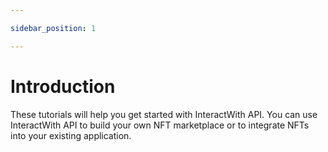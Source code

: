 ```yaml
---

sidebar_position: 1

---
```


# Introduction

These tutorials will help you get started with InteractWith API. You can use InteractWith API to build your own NFT marketplace or to integrate NFTs into your existing application. 

